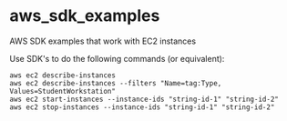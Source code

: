 # aws_sdk_examples
AWS SDK examples that work with EC2 instances

Use SDK's to do the following commands (or equivalent):
```
aws ec2 describe-instances
aws ec2 describe-instances --filters "Name=tag:Type, Values=StudentWorkstation"
aws ec2 start-instances --instance-ids "string-id-1" "string-id-2"
aws ec2 stop-instances --instance-ids "string-id-1" "string-id-2"
```
